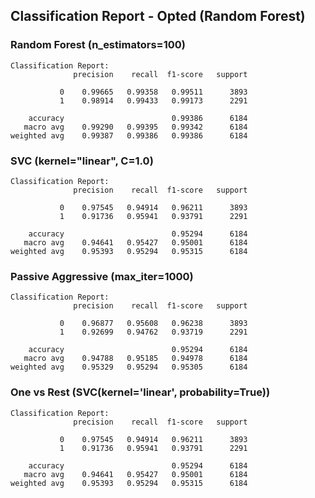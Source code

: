 ## Classification Report - Opted (Random Forest)

### Random Forest (n_estimators=100)
```
Classification Report:
              precision    recall  f1-score   support

           0    0.99665   0.99358   0.99511      3893
           1    0.98914   0.99433   0.99173      2291

    accuracy                        0.99386      6184
   macro avg    0.99290   0.99395   0.99342      6184
weighted avg    0.99387   0.99386   0.99386      6184
```

### SVC (kernel="linear", C=1.0)
```
Classification Report:
              precision    recall  f1-score   support

           0    0.97545   0.94914   0.96211      3893
           1    0.91736   0.95941   0.93791      2291

    accuracy                        0.95294      6184
   macro avg    0.94641   0.95427   0.95001      6184
weighted avg    0.95393   0.95294   0.95315      6184
```
### Passive Aggressive (max_iter=1000)
```
Classification Report:
              precision    recall  f1-score   support

           0    0.96877   0.95608   0.96238      3893
           1    0.92699   0.94762   0.93719      2291

    accuracy                        0.95294      6184
   macro avg    0.94788   0.95185   0.94978      6184
weighted avg    0.95329   0.95294   0.95305      6184
```
### One vs Rest (SVC(kernel='linear', probability=True))
```
Classification Report:
              precision    recall  f1-score   support

           0    0.97545   0.94914   0.96211      3893
           1    0.91736   0.95941   0.93791      2291

    accuracy                        0.95294      6184
   macro avg    0.94641   0.95427   0.95001      6184
weighted avg    0.95393   0.95294   0.95315      6184
```

